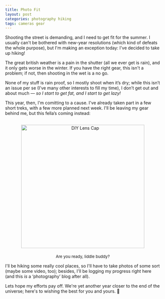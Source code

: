 ```yaml
---
title: Photo Fit
layout: post
categories: photography hiking
tags: cameras gear
---
```


Shooting the street is demanding, and I need to get fit for the summer. I usually can't be bothered with new-year resolutions (which kind of defeats the whole purpose), but I'm making an exception today: I've decided to take up hiking!

The great british weather is a pain in the shutter (all we ever get is rain), and it only gets worse in the winter. If you have the right gear, this isn't a problem; if not, then shooting in the wet is a no go. 

None of my stuff is rain proof, so I mostly shoot when it’s dry; while this isn’t an issue per se (I’ve many other interests to fill my time), I don’t get out and about much — <i>so I start to get fat, and I start to get lazy!</i>

This year, then, I'm comitting to a cause. I've already taken part in a few short treks, with a few more planned next week. I'll be leaving my gear behind me, but this fella’s coming instead:

<!-- <center>
<img style="padding-top: 15px;" src="https://user-images.githubusercontent.com/110672536/188282838-bc42d93a-ea3b-439f-9c73-a0d27369b889.jpg" class="align-center" alt="DIY Lens Cap" width="400">
</center> -->

<center>
<img style="padding-top: 15px;" src="https://user-images.githubusercontent.com/110672536/188282838-bc42d93a-ea3b-439f-9c73-a0d27369b889.jpg" class="align-center" alt="DIY Lens Cap" width="400">
</center>

<p style="text-align:center; padding-top: 5px;">
  <font size=" 2">
Are you ready, liddle buddy?
  </font>
</p>

I'll be hiking some really cool places, so I'll have to take photos of some sort (maybe some video, too); besides, I'll be logging my progress right here (and this <i>is</i> a ‘photography’ blog after all).

Lets hope my efforts pay off. We're yet another year closer to the end of the universe; here's to wishing the best for you and yours. 🎉
